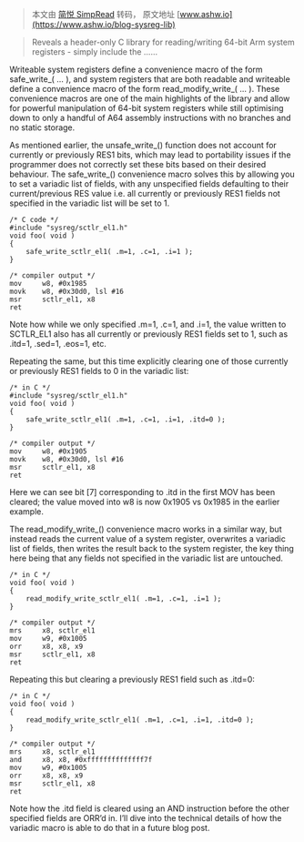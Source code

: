> 本文由 [简悦 SimpRead](http://ksria.com/simpread/) 转码， 原文地址 [www.ashw.io](https://www.ashw.io/blog-sysreg-lib)

> Reveals a header-only C library for reading/writing 64-bit Arm system registers - simply include the ......

Writeable system registers define a convenience macro of the form safe_write_<reg>( … ), and system registers that are both readable and writeable define a convenience macro of the form read_modify_write_<reg>( … ). These convenience macros are one of the main highlights of the library and allow for powerful manipulation of 64-bit system registers while still optimising down to only a handful of A64 assembly instructions with no branches and no static storage.

As mentioned earlier, the unsafe_write_<reg>() function does not account for currently or previously RES1 bits, which may lead to portability issues if the programmer does not correctly set these bits based on their desired behaviour. The safe_write_<reg>() convenience macro solves this by allowing you to set a variadic list of fields, with any unspecified fields defaulting to their current/previous RES value i.e. all currently or previously RES1 fields not specified in the variadic list will be set to 1.

```
/* C code */
#include "sysreg/sctlr_el1.h"
void foo( void )
{
    safe_write_sctlr_el1( .m=1, .c=1, .i=1 );
}

/* compiler output */
mov     w8, #0x1985
movk    w8, #0x30d0, lsl #16
msr     sctlr_el1, x8
ret

```

Note how while we only specified .m=1, .c=1, and .i=1, the value written to SCTLR_EL1 also has all currently or previously RES1 fields set to 1, such as .itd=1, .sed=1, .eos=1, etc.

Repeating the same, but this time explicitly clearing one of those currently or previously RES1 fields to 0 in the variadic list:

```
/* in C */
#include "sysreg/sctlr_el1.h"
void foo( void )
{
    safe_write_sctlr_el1( .m=1, .c=1, .i=1, .itd=0 );
}

/* compiler output */
mov     w8, #0x1905
movk    w8, #0x30d0, lsl #16
msr     sctlr_el1, x8
ret

```

Here we can see bit [7] corresponding to .itd in the first MOV has been cleared; the value moved into w8 is now 0x1905 vs 0x1985 in the earlier example.

The read_modify_write_<reg>() convenience macro works in a similar way, but instead reads the current value of a system register, overwrites a variadic list of fields, then writes the result back to the system register, the key thing here being that any fields not specified in the variadic list are untouched.

```
/* in C */
void foo( void )
{
    read_modify_write_sctlr_el1( .m=1, .c=1, .i=1 );
}

/* compiler output */
mrs     x8, sctlr_el1
mov     w9, #0x1005
orr     x8, x8, x9
msr     sctlr_el1, x8
ret

```

Repeating this but clearing a previously RES1 field such as .itd=0:

```
/* in C */
void foo( void )
{
    read_modify_write_sctlr_el1( .m=1, .c=1, .i=1, .itd=0 );
}

/* compiler output */
mrs     x8, sctlr_el1
and     x8, x8, #0xffffffffffffff7f
mov     w9, #0x1005
orr     x8, x8, x9
msr     sctlr_el1, x8
ret

```

Note how the .itd field is cleared using an AND instruction before the other specified fields are ORR’d in. I’ll dive into the technical details of how the variadic macro is able to do that in a future blog post.